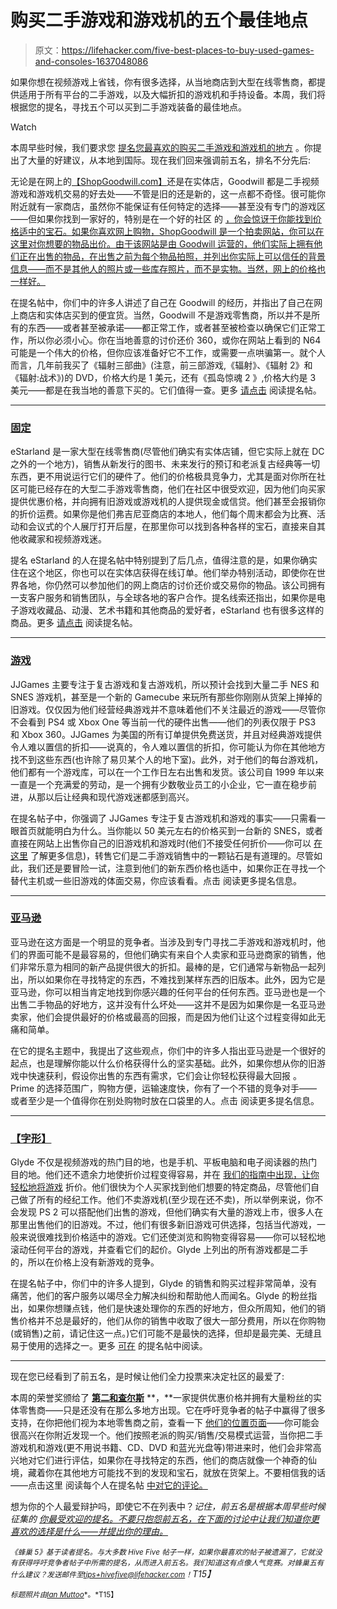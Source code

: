 # 购买二手游戏和游戏机的五个最佳地点

> 原文：<https://lifehacker.com/five-best-places-to-buy-used-games-and-consoles-1637048086>

如果你想在视频游戏上省钱，你有很多选择，从当地商店到大型在线零售商，都提供适用于所有平台的二手游戏，以及大幅折扣的游戏机和手持设备。本周，我们将根据您的提名，寻找五个可以买到二手游戏装备的最佳地点。

Watch

本周早些时候，我们要求您 [提名您最喜欢的购买二手游戏和游戏机的地方](https://lifehacker.com/whats-the-best-place-to-buy-used-video-games-and-consol-1636073179) 。你提出了大量的好建议，从本地到国际。现在我们回来强调前五名，排名不分先后:

无论是在网上的[【ShopGoodwill.com】](http://shopgoodwill.com/)还是在实体店，Goodwill 都是二手视频游戏和游戏机交易的好去处——不管是旧的还是新的，这一点都不奇怪。很可能你附近就有一家商店，虽然你不能保证有任何特定的选择——甚至没有专门的游戏区——但如果你找到一家好的，特别是在一个好的社区 的 [，你会惊讶于你能找到价格适中的宝石。如果你喜欢网上购物，ShopGoodwill 是一个拍卖网站，你可以在这里对你想要的物品出价。由于该网站是由 Goodwill 运营的，他们实际上拥有他们正在出售的物品，在出售之前为每个物品拍照，并列出你实际上可以信任的背景信息——而不是其他人的照片或一些库存照片，而不是实物。当然，网上的价格也一样好。](https://lifehacker.com/shop-thrift-stores-in-upscale-neighborhoods-for-big-sav-5897376)

在提名帖中，你们中的许多人讲述了自己在 Goodwill 的经历，并指出了自己在网上商店和实体店买到的便宜货。当然，Goodwill 不是游戏零售商，所以并不是所有的东西——或者甚至被承诺——都正常工作，或者甚至被检查以确保它们正常工作，所以你必须小心。你在当地善意的讨价还价 360，或你在网站上看到的 N64 可能是一个伟大的价格，但你应该准备好它不工作，或需要一点哄骗第一。就个人而言，几年前我买了《辐射三部曲》(注意，前三部游戏,《辐射》、《辐射 2》和《辐射:战术》)的 DVD，价格大约是 1 美元，还有《孤岛惊魂 2 》,价格大约是 3 美元——都是在我当地的善意下买的。它们值得一查。更多 [请点击](http://lifehacker.com/vote-shopgoodwill-com-why-no-im-not-kidding-its-bas-1636273748) 阅读提名帖。

* * *

### [固定](https://www.estarland.com/)

eStarland 是一家大型在线零售商(尽管他们确实有实体店铺，但它实际上就在 DC 之外的一个地方)，销售从新发行的图书、未来发行的预订和老派复古经典等一切东西，更不用说运行它们的硬件了。他们的价格极具竞争力，尤其是面对你所在社区可能已经存在的大型二手游戏零售商，他们在社区中很受欢迎，因为他们向买家提供优惠价格，并向拥有旧游戏或游戏机的人提供现金或信贷。他们甚至会报销你的折价运费。如果你是他们弗吉尼亚商店的本地人，他们每个周末都会为比赛、活动和会议式的个人展厅打开后屋，在那里你可以找到各种各样的宝石，直接来自其他收藏家和视频游戏迷。

提名 eStarland 的人在提名帖中特别提到了后几点，值得注意的是，如果你确实住在这个地区，你也可以在实体店获得在线订单。他们举办特别活动，即使你在世界各地，你仍然可以参加他们的网上商店的讨价还价或交易你的物品。该公司拥有一支客户服务和销售团队，与全球各地的客户合作。提名线索还指出，如果你是电子游戏收藏品、动漫、艺术书籍和其他商品的爱好者，eStarland 也有很多这样的商品。更多 [请点击](http://lifehacker.com/vote-estarland-www-estarland-com-they-sell-everythin-1636305344) 阅读提名帖。

* * *

### [游戏](http://www.jjgames.com/)

JJGames 主要专注于复古游戏和复古游戏机，所以预计会找到大量二手 NES 和 SNES 游戏机，甚至是一个新的 Gamecube 来玩所有那些你刚刚从货架上掸掉的旧游戏。仅仅因为他们经营经典游戏并不意味着他们不关注最近的游戏——尽管你不会看到 PS4 或 Xbox One 等当前一代的硬件出售——他们的列表仅限于 PS3 和 Xbox 360。JJGames 为美国的所有订单提供免费送货，并且对经典游戏提供令人难以置信的折扣——说真的，令人难以置信的折扣，你可能认为你在其他地方找不到这些东西(也许除了易贝某个人的地下室)。此外，对于他们的每台游戏机，他们都有一个游戏库，可以在一个工作日左右出售和发货。该公司自 1999 年以来一直是一个充满爱的劳动，是一个拥有少数敬业员工的小企业，它一直在稳步前进，从那以后让经典和现代游戏迷都感到高兴。

在提名帖子中，你强调了 JJGames 专注于复古游戏机和游戏的事实——只需看一眼首页就能明白为什么。当你能以 50 美元左右的价格买到一台新的 SNES，或者直接在网站上出售你自己的旧游戏机和游戏时(他们不接受任何折价——你可以 [在这里](http://www.jjgames.com/page/sell-video-games) 了解更多信息)，转售它们是二手游戏销售中的一颗钻石是有道理的。尽管如此，我们还是要冒险一试，注意到他们的新东西价格也适中，如果你正在寻找一个替代主机或一些旧游戏的体面交易，你应该看看。点击 阅读更多提名信息。

* * *

### [亚马逊](http://amazon.com/?asc_campaign=InlineText&asc_refurl=https://lifehacker.com/five-best-places-to-buy-used-games-and-consoles-1637048086&asc_source=&tag=kinjalifehackerlink-20)

亚马逊在这方面是一个明显的竞争者。当涉及到专门寻找二手游戏和游戏机时，他们的界面可能不是最容易的，但他们确实有来自个人卖家和亚马逊商家的销售，他们非常乐意为相同的新产品提供很大的折扣。最棒的是，它们通常与新物品一起列出，所以如果你在寻找特定的东西，不难找到某样东西的旧版本。此外，因为它是亚马逊，你可以相当肯定地找到你感兴趣的任何平台的任何东西。亚马逊也是一个出售二手物品的好地方，这并没有什么坏处——这并不是因为如果你是一名亚马逊卖家，他们会提供最好的价格或最高的回报，而是因为他们让这个过程变得如此无痛和简单。

在它的提名主题中，我提出了这些观点，你们中的许多人指出亚马逊是一个很好的起点，也是理解你能以什么价格获得什么的坚实基础。此外，如果你想从你的旧游戏中快速获利，假设你出售的东西有需求，它们会让你轻松获得最大回报 。Prime 的选择范围广，购物方便，运输速度快，你有了一个不错的竞争对手——或者至少是一个值得你在别处购物时放在口袋里的人。点击 阅读更多提名信息。

* * *

### [【字形】](http://glyde.com/)

Glyde 不仅是视频游戏的热门目的地，也是手机、平板电脑和电子阅读器的热门目的地。他们还不遗余力地使折价过程变得容易，并在 [我们的指南中出现，让你轻松地将游戏](https://lifehacker.com/the-best-places-to-trade-in-your-used-games-for-real-mo-5857391) 折价。他们很快为个人买家找到他们想要的特定商品，尽管他们自己做了所有的经纪工作。他们不卖游戏机(至少现在还不卖)，所以举例来说，你不会发现 PS 2 可以搭配他们出售的游戏，但他们确实有大量的游戏上市，很多人在那里出售他们的旧游戏。不过，他们有很多新旧游戏可供选择，包括当代游戏，一般来说很难找到价格适中的游戏。它们还使浏览和购物变得容易——你可以轻松地滚动任何平台的游戏，并查看它们的起价。Glyde 上列出的所有游戏都是二手的，所以在价格上没有新游戏的竞争。

在提名帖子中，你们中的许多人提到，Glyde 的销售和购买过程非常简单，没有痛苦，他们的客户服务以竭尽全力解决纠纷和帮助他人而闻名。Glyde 的粉丝指出，如果你想赚点钱，他们是快速处理你的东西的好地方，但众所周知，他们的销售价格并不总是最好的，他们从你的销售中收取了很大一部分费用，所以在你购物(或销售)之前，请记住这一点。)它们可能不是最快的选择，但却是最完美、无缝且易于使用的选择之一。更多 [可在](http://lifehacker.com/vote-glyde-com-why-its-easy-to-both-buy-and-sell-used-1636267179) 的提名帖中阅读。

* * *

现在您已经看到了前五名，是时候让他们全力投票来决定社区的最爱了:

本周的荣誉奖颁给了 [**第二和查尔斯**](http://2ndandcharles.com/) **，**一家提供优惠价格并拥有大量粉丝的实体零售商——只是还没有在那么多地方出现。它在呼吁竞争者的帖子中赢得了很多支持，在你把他们视为本地零售商之前，查看一下 [他们的位置页面](http://2ndandcharles.com/locations/)——你可能会很高兴在你附近发现一个。他们按照老派的购买/销售/交易模式运营，当你把二手游戏机和游戏(更不用说书籍、CD、DVD 和蓝光光盘等)带进来时，他们会非常高兴地对它们进行评估，如果你在寻找特定的东西，他们的商店就像一个神奇的仙境，藏着你在其他地方可能找不到的发现和宝石，就放在货架上。不要相信我的话——点击这里 阅读每个人在提名帖 [中对它的评论。](http://lifehacker.com/vote-2nd-and-charles-why-pretty-sure-they-dont-have-e-1636277802)

想为你的个人最爱辩护吗，即使它不在列表中？*记住，前五名是根据本周早些时候* *征集的* [*你最受欢迎的提名。不要只抱怨前五名，在下面的讨论中让我们知道你更喜欢的选择是什么——并提出你的理由。*](https://lifehacker.com/whats-the-best-place-to-buy-used-video-games-and-consol-1636073179)

*<small>《蜂巢 5》基于读者提名。与大多数 Hive Five 帖子一样，如果你最喜欢的帖子被遗漏了，它就没有获得呼吁竞争者帖子中所需的提名，从而进入前五名。我们知道这有点像人气竞赛。对蜂巢五有什么建议？发送邮件至</small>*[*<small>tips+hivefive@lifehacker.com</small>*](mailto:tips+hivefive@lifehacker.com)*<small>！</small>T15】*

<small>*标题照片由*</small>[<small>*Ian Muttoo*</small>](https://www.flickr.com/photos/imuttoo/4480908954)<small>*。*T15】</small>